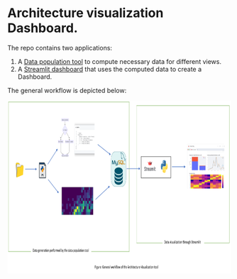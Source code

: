 # Architecture visualization Dashboard.

The repo contains two applications:
1. A [Data population tool](https://github.com/SmartDeltaFraunhoferFOKUS/Architecture_Visualization_Tool/tree/master/data_population_tool) to compute necessary data for different views. 
2. A [Streamlit dashboard](https://github.com/SmartDeltaFraunhoferFOKUS/Architecture_Visualization_Tool/tree/master/streamlit_dashboard) that uses the computed data to create a Dashboard.

The general workflow is depicted below:

<img src= "img/workflow.png" width="900" height="390">
